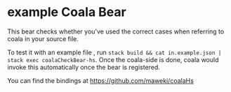 # example Coala Bear

This bear checks whether you've used the correct cases when referring to coala in your source file.

To test it with an example file , run `stack build && cat in.example.json | stack exec coalaCheckBear-hs`. Once the coala-side is done, coala would invoke this automatically once the bear is registered.

You can find the bindings at https://github.com/maweki/coalaHs
